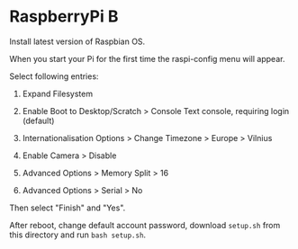 # RaspberryPi B

Install latest version of Raspbian OS.

When you start your Pi for the first time the raspi-config menu will appear.

Select following entries:

1) Expand Filesystem

3) Enable Boot to Desktop/Scratch > Console Text console, requiring login (default)

4) Internationalisation Options > Change Timezone > Europe > Vilnius

5) Enable Camera > Disable

8) Advanced Options > Memory Split > 16

9) Advanced Options > Serial > No

Then select "Finish" and "Yes".

After reboot, change default account password, download `setup.sh` from this
directory and run `bash setup.sh`.
